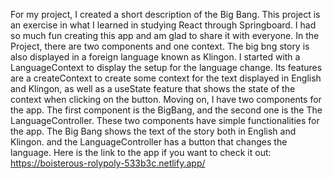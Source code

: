 For my project, I created a short description of the Big Bang. This project is an exercise in what I learned in studying React through Springboard. 
I had so much fun creating this app and am glad to share it with everyone. In the Project, there are two components and one context. The big bng story is 
also displayed in a foreign language known as Klingon.
I started with a LanguageContext to display the setup for the language change. Its features are a createContext to create some context for the text displayed 
in English and Klingon, as well as a useState feature that shows the state of the context when  clicking on the button. 
Moving on, I have two components for the app. The first component is the BigBang, and the second one is the The LanguageController. These two components 
have simple functionalities for the app. The Big Bang shows the text of the story both in English and Klingon. and the LanguageController has a button that changes the language.
Here is the link to the app if you want to check it out: https://boisterous-rolypoly-533b3c.netlify.app/
